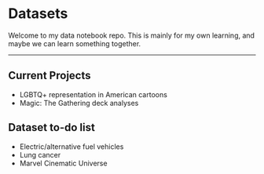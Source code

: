 # Datasets

Welcome to my data notebook repo. This is mainly for my own learning, and maybe we can learn something together.

---

## Current Projects
- LGBTQ+ representation in American cartoons
- Magic: The Gathering deck analyses

## Dataset to-do list
- Electric/alternative fuel vehicles
- Lung cancer
- Marvel Cinematic Universe
